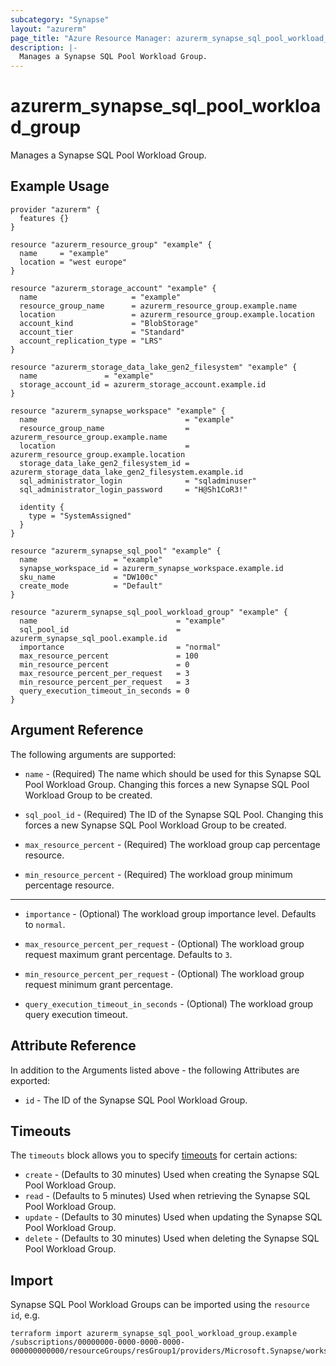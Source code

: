 ```yaml
---
subcategory: "Synapse"
layout: "azurerm"
page_title: "Azure Resource Manager: azurerm_synapse_sql_pool_workload_group"
description: |-
  Manages a Synapse SQL Pool Workload Group.
---
```


# azurerm_synapse_sql_pool_workload_group

Manages a Synapse SQL Pool Workload Group.

## Example Usage

```hcl
provider "azurerm" {
  features {}
}

resource "azurerm_resource_group" "example" {
  name     = "example"
  location = "west europe"
}

resource "azurerm_storage_account" "example" {
  name                     = "example"
  resource_group_name      = azurerm_resource_group.example.name
  location                 = azurerm_resource_group.example.location
  account_kind             = "BlobStorage"
  account_tier             = "Standard"
  account_replication_type = "LRS"
}

resource "azurerm_storage_data_lake_gen2_filesystem" "example" {
  name               = "example"
  storage_account_id = azurerm_storage_account.example.id
}

resource "azurerm_synapse_workspace" "example" {
  name                                 = "example"
  resource_group_name                  = azurerm_resource_group.example.name
  location                             = azurerm_resource_group.example.location
  storage_data_lake_gen2_filesystem_id = azurerm_storage_data_lake_gen2_filesystem.example.id
  sql_administrator_login              = "sqladminuser"
  sql_administrator_login_password     = "H@Sh1CoR3!"

  identity {
    type = "SystemAssigned"
  }
}

resource "azurerm_synapse_sql_pool" "example" {
  name                 = "example"
  synapse_workspace_id = azurerm_synapse_workspace.example.id
  sku_name             = "DW100c"
  create_mode          = "Default"
}

resource "azurerm_synapse_sql_pool_workload_group" "example" {
  name                               = "example"
  sql_pool_id                        = azurerm_synapse_sql_pool.example.id
  importance                         = "normal"
  max_resource_percent               = 100
  min_resource_percent               = 0
  max_resource_percent_per_request   = 3
  min_resource_percent_per_request   = 3
  query_execution_timeout_in_seconds = 0
}
```

## Argument Reference

The following arguments are supported:

* `name` - (Required) The name which should be used for this Synapse SQL Pool Workload Group. Changing this forces a new Synapse SQL Pool Workload Group to be created.

* `sql_pool_id` - (Required) The ID of the Synapse SQL Pool. Changing this forces a new Synapse SQL Pool Workload Group to be created.

* `max_resource_percent` - (Required) The workload group cap percentage resource.

* `min_resource_percent` - (Required) The workload group minimum percentage resource.

---

* `importance` - (Optional) The workload group importance level. Defaults to `normal`.

* `max_resource_percent_per_request` - (Optional) The workload group request maximum grant percentage. Defaults to `3`.

* `min_resource_percent_per_request` - (Optional) The workload group request minimum grant percentage.

* `query_execution_timeout_in_seconds` - (Optional) The workload group query execution timeout.

## Attribute Reference

In addition to the Arguments listed above - the following Attributes are exported:

* `id` - The ID of the Synapse SQL Pool Workload Group.

## Timeouts

The `timeouts` block allows you to specify [timeouts](https://developer.hashicorp.com/terraform/language/resources/configure#define-operation-timeouts) for certain actions:

* `create` - (Defaults to 30 minutes) Used when creating the Synapse SQL Pool Workload Group.
* `read` - (Defaults to 5 minutes) Used when retrieving the Synapse SQL Pool Workload Group.
* `update` - (Defaults to 30 minutes) Used when updating the Synapse SQL Pool Workload Group.
* `delete` - (Defaults to 30 minutes) Used when deleting the Synapse SQL Pool Workload Group.

## Import

Synapse SQL Pool Workload Groups can be imported using the `resource id`, e.g.

```shell
terraform import azurerm_synapse_sql_pool_workload_group.example /subscriptions/00000000-0000-0000-0000-000000000000/resourceGroups/resGroup1/providers/Microsoft.Synapse/workspaces/workspace1/sqlPools/sqlPool1/workloadGroups/workloadGroup1
```
